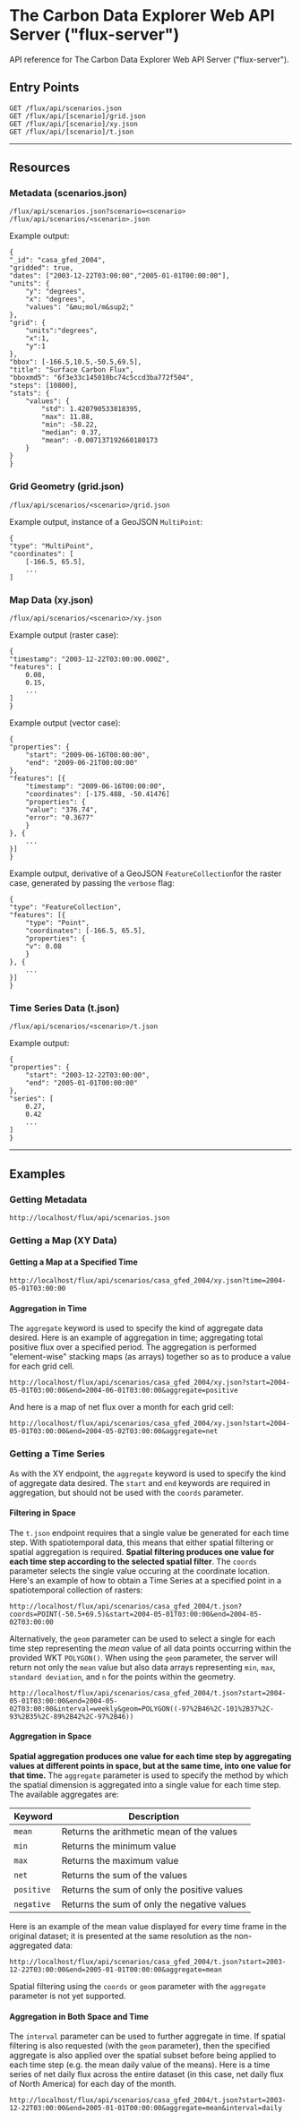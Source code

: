 The Carbon Data Explorer Web API Server ("flux-server")
=======================================================

API reference for The Carbon Data Explorer Web API Server ("flux-server").

Entry Points
------------------------------------------

    GET /flux/api/scenarios.json
    GET /flux/api/[scenario]/grid.json
    GET /flux/api/[scenario]/xy.json
    GET /flux/api/[scenario]/t.json

* * * * * * * * * * * * * * * * * * * * * * * * * * * * * * * * * * * * * * * *
    
Resources
------------------------------------------

### Metadata (scenarios.json)

    /flux/api/scenarios.json?scenario=<scenario>
    /flux/api/scenarios/<scenario>.json
    
Example output:

    {
    "_id": "casa_gfed_2004",
    "gridded": true,
    "dates": ["2003-12-22T03:00:00","2005-01-01T00:00:00"],
    "units": {
        "y": "degrees",
        "x": "degrees",
        "values": "&mu;mol/m&sup2;"
    },
    "grid": {
        "units":"degrees",
        "x":1,
        "y":1
    },
    "bbox": [-166.5,10.5,-50.5,69.5],
    "title": "Surface Carbon Flux",
    "bboxmd5": "6f3e33c145010bc74c5ccd3ba772f504",
    "steps": [10800],
    "stats": {
        "values": {
            "std": 1.420790533818395,
            "max": 11.88,
            "min": -58.22,
            "median": 0.37,
            "mean": -0.007137192660180173
        }
    }
    }
    

### Grid Geometry (grid.json)

    /flux/api/scenarios/<scenario>/grid.json
    
Example output, instance of a GeoJSON `MultiPoint`:

    {
    "type": "MultiPoint",
    "coordinates": [
        [-166.5, 65.5],
        ...
    ]


### Map Data (xy.json)

    /flux/api/scenarios/<scenario>/xy.json
    
Example output (raster case):

    {
    "timestamp": "2003-12-22T03:00:00.000Z",
    "features": [
        0.08,
        0.15,
        ...
    ]
    }

Example output (vector case):

    {
    "properties": {
        "start": "2009-06-16T00:00:00",
        "end": "2009-06-21T00:00:00"
    },
    "features": [{
        "timestamp": "2009-06-16T00:00:00",
        "coordinates": [-175.488, -50.41476]
        "properties": {
        "value": "376.74",
        "error": "0.3677"
        }
    }, {
        ...
    }]
    }

Example output, derivative of a GeoJSON `FeatureCollection`for the raster case, generated by passing the `verbose` flag:

    {
    "type": "FeatureCollection",
    "features": [{
        "type": "Point",
        "coordinates": [-166.5, 65.5],
        "properties": {
        "v": 0.08
        }
    }, {
        ...
    }]
    }

    
### Time Series Data (t.json)

    /flux/api/scenarios/<scenario>/t.json

Example output:

    {
    "properties": {
        "start": "2003-12-22T03:00:00",
        "end": "2005-01-01T00:00:00"
    },
    "series": [
        0.27,
        0.42
        ...
    ]
    }


* * * * * * * * * * * * * * * * * * * * * * * * * * * * * * * * * * * * * * * 

Examples
------------------------------------------

### Getting Metadata ##########################################################

    http://localhost/flux/api/scenarios.json

### Getting a Map (XY Data) ####################################################

#### Getting a Map at a Specified Time
    
    http://localhost/flux/api/scenarios/casa_gfed_2004/xy.json?time=2004-05-01T03:00:00

#### Aggregation in Time

The `aggregate` keyword is used to specify the kind of aggregate data desired. Here is an example of aggregation in time; aggregating total positive flux over a specified period. The aggregation is performed "element-wise" stacking maps (as arrays) together so as to produce a value for each grid cell.
    
    http://localhost/flux/api/scenarios/casa_gfed_2004/xy.json?start=2004-05-01T03:00:00&end=2004-06-01T03:00:00&aggregate=positive

And here is a map of net flux over a month for each grid cell:
    
    http://localhost/flux/api/scenarios/casa_gfed_2004/xy.json?start=2004-05-01T03:00:00&end=2004-05-02T03:00:00&aggregate=net

### Getting a Time Series ######################################################

As with the XY endpoint, the `aggregate` keyword is used to specify the kind of aggregate data desired. The `start` and `end` keywords are required in aggregation, but should not be used with the `coords` parameter.

#### Filtering in Space

The `t.json` endpoint requires that a single value be generated for each time step. With spatiotemporal data, this means that either spatial filtering or spatial aggregation is required. **Spatial filtering produces one value for each time step according to the selected spatial filter**. The `coords` parameter selects the single value occuring at the coordinate location.  Here's an example of how to obtain a Time Series at a specified point in a spatiotemporal collection of rasters:
    
    http://localhost/flux/api/scenarios/casa_gfed_2004/t.json?coords=POINT(-50.5+69.5)&start=2004-05-01T03:00:00&end=2004-05-02T03:00:00

Alternatively, the `geom` parameter can be used to select a single for each time step representing the *mean* value of all data points occurring within the provided WKT `POLYGON()`. When using the `geom` parameter, the server will return not only the `mean` value but also data arrays representing `min`, `max`, `standard deviation`, and `n` for the points within the geometry.
    
    http://localhost/flux/api/scenarios/casa_gfed_2004/t.json?start=2004-05-01T03:00:00&end=2004-05-02T03:00:00&interval=weekly&geom=POLYGON((-97%2B46%2C-101%2B37%2C-93%2B35%2C-89%2B42%2C-97%2B46))

    
#### Aggregation in Space

**Spatial aggregation produces one value for each time step by aggregating values at different points in space, but at the same time, into one value for that time.** The `aggregate` parameter is used to specify the method by which the spatial dimension is aggregated into a single value for each time step. The available aggregates are:

| Keyword    | Description
| ---------- | --------------------------------------------
| `mean`     | Returns the arithmetic mean of the values
| `min`      | Returns the minimum value
| `max`      | Returns the maximum value
| `net`      | Returns the sum of the values
| `positive` | Returns the sum of only the positive values
| `negative` | Returns the sum of only the negative values


Here is an example of the mean value displayed for every time frame in the original dataset; it is presented at the same resolution as the non-aggregated data:
    
    http://localhost/flux/api/scenarios/casa_gfed_2004/t.json?start=2003-12-22T03:00:00&end=2005-01-01T00:00:00&aggregate=mean

Spatial filtering using the `coords` or `geom` parameter with the `aggregate` parameter is not yet supported.
    
#### Aggregation in Both Space and Time

The `interval` parameter can be used to further aggregate in time. If spatial filtering is also requested (with the `geom` parameter), then the specified aggregate is also applied over the spatial subset before being applied to each time step (e.g. the mean daily value of the means). Here is a time series of net daily flux across the entire dataset (in this case, net daily flux of North America) for each day of the month. 
    
    http://localhost/flux/api/scenarios/casa_gfed_2004/t.json?start=2003-12-22T03:00:00&end=2005-01-01T00:00:00&aggregate=mean&interval=daily

